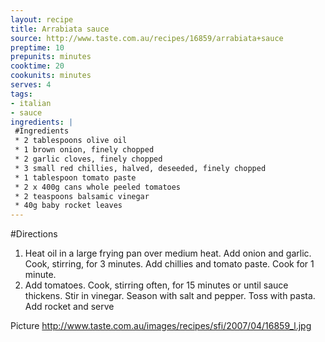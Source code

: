 ```yaml
---
layout: recipe
title: Arrabiata sauce
source: http://www.taste.com.au/recipes/16859/arrabiata+sauce
preptime: 10
prepunits: minutes
cooktime: 20
cookunits: minutes
serves: 4
tags: 
- italian 
- sauce
ingredients: |
 #Ingredients
 * 2 tablespoons olive oil
 * 1 brown onion, finely chopped
 * 2 garlic cloves, finely chopped
 * 3 small red chillies, halved, deseeded, finely chopped
 * 1 tablespoon tomato paste
 * 2 x 400g cans whole peeled tomatoes
 * 2 teaspoons balsamic vinegar
 * 40g baby rocket leaves
---
```

#Directions
1. Heat oil in a large frying pan over medium heat. Add onion and garlic. Cook, stirring, for 3 minutes. Add chillies and tomato paste. Cook for 1 minute.
2. Add tomatoes. Cook, stirring often, for 15 minutes or until sauce thickens. Stir in vinegar. Season with salt and pepper. Toss with pasta. Add rocket and serve

Picture
http://www.taste.com.au/images/recipes/sfi/2007/04/16859_l.jpg